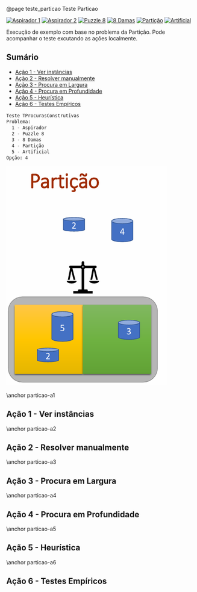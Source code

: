 @page teste_particao Teste Particao

[![Aspirador 1](https://img.shields.io/badge/Aspirador-1)](teste_aspirador1.html)
[![Aspirador 2](https://img.shields.io/badge/Aspirador-2)](teste_aspirador2.html)
[![Puzzle 8](https://img.shields.io/badge/Puzzle-8)](teste_puzzle8.html)
[![8 Damas](https://img.shields.io/badge/8-Damas)](teste_8damas.html)
[![Partição](https://img.shields.io/badge/Partição)](teste_particao.html)
[![Artificial](https://img.shields.io/badge/Artificial)](teste_artificial.html)



Execução de exemplo com base no problema da Partição. Pode acompanhar o teste excutando as ações localmente.

## Sumário

- [Ação 1 - Ver instâncias](#particao-a1)
- [Ação 2 - Resolver manualmente](#particao-a2)
- [Ação 3 - Procura em Largura](#particao-a3)
- [Ação 4 - Procura em Profundidade](#particao-a4)
- [Ação 5 - Heurística](#particao-a5)
- [Ação 6 - Testes Empíricos](#particao-a6)


```entrada
Teste TProcurasConstrutivas
Problema:
  1 - Aspirador
  2 - Puzzle 8
  3 - 8 Damas
  4 - Partição
  5 - Artificial
Opção: 4
```

![Partição - separe os números em duas partes iguais](docs/images/particao.png)


\anchor particao-a1
## Ação 1 - Ver instâncias

\anchor particao-a2
## Ação 2 - Resolver manualmente

\anchor particao-a3
## Ação 3 - Procura em Largura

\anchor particao-a4
## Ação 4 - Procura em Profundidade

\anchor particao-a5
## Ação 5 - Heurística

\anchor particao-a6
## Ação 6 - Testes Empíricos

